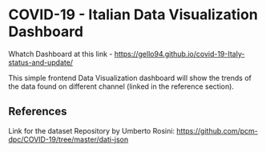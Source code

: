 # COVID-19 - Italian Data Visualization Dashboard

Whatch Dashboard at this link - https://gello94.github.io/covid-19-Italy-status-and-update/


This simple frontend Data Visualization dashboard will show the trends of the data found on different channel (linked in the reference section).

## References

Link for the dataset Repository by Umberto Rosini:
https://github.com/pcm-dpc/COVID-19/tree/master/dati-json